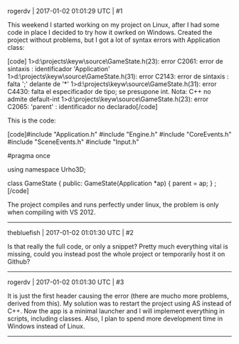 rogerdv | 2017-01-02 01:01:29 UTC | #1

This weekend I started working on my project on Linux, after I had some code in place I decided to try how it owrked on Windows. Created the project without problems, but I got a lot of syntax errors with Application class:

[code]
     1>d:\projects\keyw\source\GameState.h(23): error C2061: error de sintaxis : identificador 'Application'
     1>d:\projects\keyw\source\GameState.h(31): error C2143: error de sintaxis : falta ';' delante de '*'
     1>d:\projects\keyw\source\GameState.h(31): error C4430: falta el especificador de tipo; se presupone int. Nota: C++ no admite default-int
     1>d:\projects\keyw\source\GameState.h(23): error C2065: 'parent' : identificador no declarado[/code]

This is the code:

[code]#include "Application.h"
#include "Engine.h"
#include "CoreEvents.h"
#include "SceneEvents.h"
#include "Input.h"

#pragma once

using namespace Urho3D;

class GameState
{
	public:
		GameState(Application *ap) { parent = ap; } ;[/code]

The project compiles and runs perfectly under linux, the problem is only when compiling with VS 2012.

-------------------------

thebluefish | 2017-01-02 01:01:30 UTC | #2

Is that really the full code, or only a snippet? Pretty much everything vital is missing, could you instead post the whole project or temporarily host it on Github?

-------------------------

rogerdv | 2017-01-02 01:01:30 UTC | #3

It is just the first header causing the error (there are mucho more problems, derived from this). My solution was to restart the project using AS instead of C++. Now the app is a minimal launcher and I will implement everything in scripts, including classes. Also, I plan to spend more development time in Windows instead of Linux.

-------------------------

